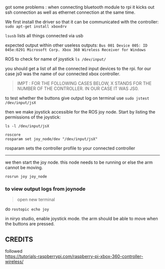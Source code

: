  


got some problems : when connecting bluetooth module to rpi it kicks out ssh connection as well as ethernet connection at the same time.


We first install the driver so that it can be communicated with the controller:
`sudo apt-get install xboxdrv`


`lsusb`
lists all things connected via usb

expected output within other useless outputs:
`Bus 001 Device 005: ID 045e:0291 Microsoft Corp. Xbox 360 Wireless Receiver for Windows`

ROS
to check for name of joystick
`ls /dev/input/`

you should get a list of all the connected input devices to the rpi.
for our case js0 was the name of our connected xbox controller.

> IMPT : FOR THE FOLLOWING CASES BELOW, X STANDS FOR THE NUMBER OF THE CONTROLLER. IN OUR CASE IT WAS JS0.  


to test whether the buttons give output log on terminal use 
`sudo jstest /dev/input/jsX`

then we make joystick accessible for the ROS joy node. Start by listing the permissions of the joystick:

`ls -l /dev/input/jsX`
```
roscore
rosparam set joy_node/dev "/dev/input/jsX"
```


rosparam sets the controller profile to your connected controller   


-------------------------------------
we then start the joy node. this node needs to be running or else the arm cannot be moving.

`rosrun joy joy_node`  



### to view output logs from joynode

>open new terminal

do
`rostopic echo joy`


in niryo studio, enable joystick mode. the arm should be able to move when the buttons are pressed.








CREDITS
---------------
followed   
https://tutorials-raspberrypi.com/raspberry-pi-xbox-360-controller-wireless/ 